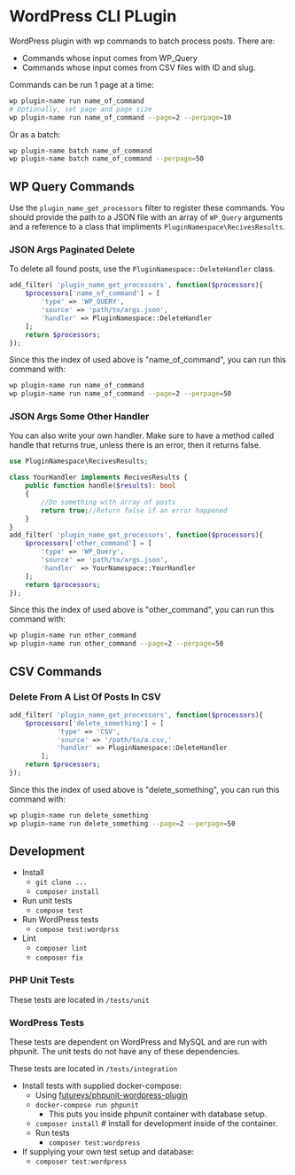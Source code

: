 # WordPress CLI PLugin

WordPress plugin with wp commands to batch process posts. There are:

- Commands whose input comes from WP_Query
- Commands whose input comes from CSV files with ID and slug.

Commands can be run 1 page at a time:

```bash
wp plugin-name run name_of_command
# Optionally, set page and page size
wp plugin-name run name_of_command --page=2 --perpage=10

```

Or as a batch:

```bash
wp plugin-name batch name_of_command
wp plugin-name batch name_of_command --perpage=50
```

## WP Query Commands

Use the `plugin_name_get_processors` filter to register these commands. You should provide the path to a JSON file with an array of `WP_Query` arguments and a reference to a class that impliments `PluginNamespace\RecivesResults`.

### JSON Args Paginated Delete

To delete all found posts, use the `PluginNamespace::DeleteHandler` class.

```php
add_filter( 'plugin_name_get_processors', function($processors){
	$processors['name_of_command'] = [
        'type' => 'WP_QUERY',
		'source' => 'path/to/args.json',
		'handler' => PluginNamespace::DeleteHandler
	];
	return $processors;
});
```


Since this the index of used above is "name_of_command", you can run this command with:

```bash
wp plugin-name run name_of_command
wp plugin-name run name_of_command --page=2 --perpage=50
```

### JSON Args Some Other Handler

You can also write your own handler. Make sure to have a method called handle that returns true, unless there is an error, then it returns false.

```php
use PluginNamespace\RecivesResults;

class YourHandler implements RecivesResults {
    public function handle($results): bool
    {
        //Do something with array of posts
        return true;//Return false if an error happened
    }
}
add_filter( 'plugin_name_get_processors', function($processors){
	$processors['other_command'] = [
        'type' => 'WP_Query',
		'source' => 'path/to/args.json',
		'handler' => YourNamespace::YourHandler
	];
	return $processors;
});
```

Since this the index of used above is "other_command", you can run this command with:

```bash
wp plugin-name run other_command
wp plugin-name run other_command --page=2 --perpage=50
```

## CSV Commands

### Delete From A List Of Posts In CSV

```php
add_filter( 'plugin_name_get_processors', function($processors){
    $processors['delete_something'] = [
            'type' => 'CSV',
            'source' => '/path/to/a.csv,'
            'handler' => PluginNamespace::DeleteHandler
        ];
	return $processors;
});
```


Since this the index of used above is "delete_something", you can run this command with:

```bash
wp plugin-name run delete_something
wp plugin-name run delete_something --page=2 --perpage=50
```



## Development

- Install
    - `git clone ...`
    - `composer install`
- Run unit tests
    - `compose test`
- Run WordPress tests
    - `compose test:wordprss`
- Lint
    - `composer lint`
    - `composer fix`

### PHP Unit Tests

These tests are located in `/tests/unit`

### WordPress Tests

These tests are dependent on WordPress and MySQL and are run with phpunit. The unit tests do not have any of these dependencies.

These tests are located in `/tests/integration`

- Install tests with supplied docker-compose:
    - Using [futureys/phpunit-wordpress-plugin](https://hub.docker.com/r/futureys/phpunit-wordpress-plugin)
    - `docker-compose run phpunit`
        - This puts you inside phpunit container with database setup.
    - `composer install` # install for development inside of the container.
    - Run tests 
        - `composer test:wordpress`
- If supplying your own test setup and database:
    - `composer test:wordpress`